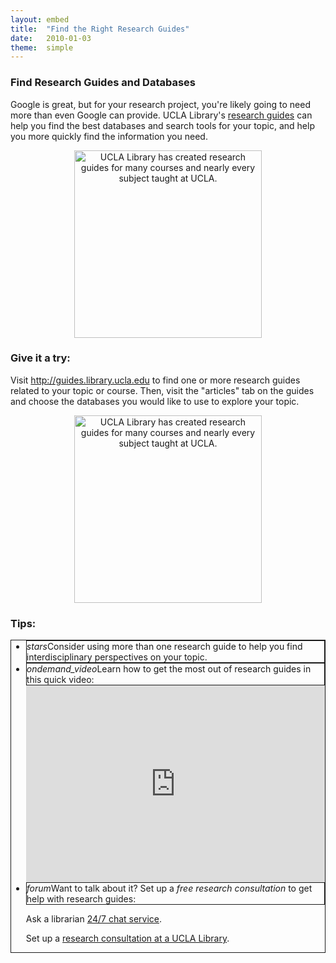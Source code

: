 ```yaml
---
layout: embed
title:  "Find the Right Research Guides"
date:   2010-01-03
theme:  simple
---
```


<section style="text-align: left;">
        <h3>Find Research Guides and Databases</h3>
            <p class="intro"><span class="dropcap">G</span>oogle is great, but for your research project, you're likely going to need more than even Google can provide. UCLA Library's <a href="http://guides.library.ucla.edu" target="_blank">research guides</a> can help you find the best databases and search tools for your topic, and help you more quickly find the information you need.</p>
            <center>
            <img class="responsive-img" style="height: 300px; margin-left: auto; margin-right: auto;" src="https://www.evernote.com/l/AN-UB2Mzr-hCjKzcswQ3O5y9AgTEA3N20CsB/image.png" alt="UCLA Library has created research guides for many courses and nearly every subject taught at UCLA." data-caption="UCLA Library has created research guides for many courses and nearly every subject taught at UCLA."> 
            </center>
</section>
<section style="text-align: left;">
            <h3><i class="fa fa-pencil-square-o" aria-hidden="true"></i> Give it a try:</h3>
            <p class="flow-text">Visit <a href="http://guides.library.ucla.edu" target="_blank">http://guides.library.ucla.edu</a> to find one or more research guides related to your topic or course. Then, visit the "articles" tab on the guides and choose the databases you would like to use to explore your topic.</p>
            <center>
            <a href="http://guides.library.ucla.edu" target="_blank"><img class="responsive-img" style="height: 300px; margin-left: auto; margin-right: auto;" src="https://www.evernote.com/l/AN-UB2Mzr-hCjKzcswQ3O5y9AgTEA3N20CsB/image.png" alt="UCLA Library has created research guides for many courses and nearly every subject taught at UCLA." data-caption="UCLA Library has created research guides for many courses and nearly every subject taught at UCLA."></a> 
            </center>
</section>
<section style="text-align: left; height: 100%;">
            <h3>Tips:</h3>
                <ul class="collapsible" data-collapsible="accordion"  style="border-style: solid; border-width: thin;">
                    <li>
                        <div class="collapsible-header"  style="border-style: solid; border-width: thin;"><i class="material-icons">stars</i>Consider using more than one research guide to help you find interdisciplinary perspectives on your topic.</div>
                        <div class="collapsible-body"></div>
                    </li>
                    <li>
                        <div class="collapsible-header" style="border-style: solid; border-width: thin;"><i class="material-icons">ondemand_video</i>Learn how to get the most out of research guides in this quick video:</div>
                        <div class="collapsible-body">
                            <iframe width="100%" height="315" src="https://www.youtube.com/embed/ilaW2DQekGA?list=PLV8eqWoGXke5D5bmwscUhow1RJKWZmMRZ" frameborder="0" allowfullscreen></iframe>
                    </div>
                    </li>
                    <li>
                        <div class="collapsible-header"  style="border-style: solid; border-width: thin;"><i class="material-icons">forum</i>Want to talk about it? Set up a <em>free research consultation</em> to get help with research guides:</div>
                        <div class="collapsible-body">
                            <p>Ask a librarian <a href="http://library.ucla.edu/questions" target="_blank">24/7 chat service</a>.</p>
                            <p>Set up a <a href="http://library.ucla.edu/questions" target="_blank">research consultation at a UCLA Library</a>.</p>
                        </div>
                    </li>
                </ul>

</section>